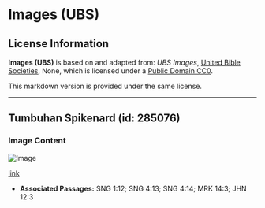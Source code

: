 # Images (UBS)

## License Information

**Images (UBS)** is based on and adapted from: _UBS Images_, [United Bible Societies](https://unitedbiblesocieties.org/), None, which is licensed under a [Public Domain CC0](https://creativecommons.org/public-domain/cc0/).

This markdown version is provided under the same license.



--------------------------------

## Tumbuhan Spikenard (id: 285076)

### Image Content

![Image](https://cdn.aquifer.bible/aquifer-content/resources/Media/WEB-0831_spikenard_plant.jpg)

[link](https://cdn.aquifer.bible/aquifer-content/resources/Media/WEB-0831_spikenard_plant.jpg)

* **Associated Passages:** SNG 1:12; SNG 4:13; SNG 4:14; MRK 14:3; JHN 12:3

